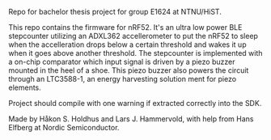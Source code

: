 Repo for bachelor thesis project for group E1624 at NTNU/HiST.

This repo contains the firmware for nRF52. 
It's an ultra low power BLE stepcounter utilizing an ADXL362 accellerometer to put the nRF52 to sleep when the accelleration drops below a certain threshold and wakes it up when it goes above another threshold.
The stepcounter is implemented with a on-chip comparator which input signal is driven by a piezo buzzer mounted in the heel of a shoe. 
This piezo buzzer also powers the circuit through an LTC3588-1, an energy harvesting solution ment for piezo elements. 

Project should compile with one warning if extracted correctly into the SDK.

Made by Håkon S. Holdhus and Lars J. Hammervold, 
with help from Hans Elfberg at Nordic Semiconductor.
